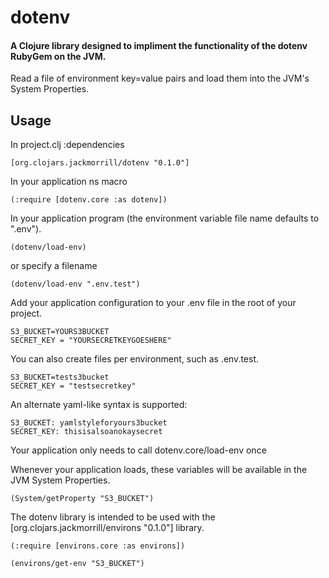 # dotenv

#### A Clojure library designed to impliment the functionality of the dotenv RubyGem on the JVM.

Read a file of environment key=value pairs and load them into the JVM's System Properties.

## Usage

In project.clj :dependencies

    [org.clojars.jackmorrill/dotenv "0.1.0"]

In your application ns macro

    (:require [dotenv.core :as dotenv])

In your application program (the environment variable file name defaults to ".env").

    (dotenv/load-env)

or specify a filename

    (dotenv/load-env ".env.test")


Add your application configuration to your .env file in the root of your project.

    S3_BUCKET=YOURS3BUCKET
    SECRET_KEY = "YOURSECRETKEYGOESHERE"

You can also create files per environment, such as .env.test.

    S3_BUCKET=tests3bucket
    SECRET_KEY = "testsecretkey"

An alternate yaml-like syntax is supported:

    S3_BUCKET: yamlstyleforyours3bucket
    SECRET_KEY: thisisalsoanokaysecret

Your application only needs to call dotenv.core/load-env once

    
Whenever your application loads, these variables will be available in the JVM System Properties.

    (System/getProperty "S3_BUCKET")

The dotenv library is intended to be used with the [org.clojars.jackmorrill/environs "0.1.0"] library.

    (:require [environs.core :as environs])

    (environs/get-env "S3_BUCKET")
